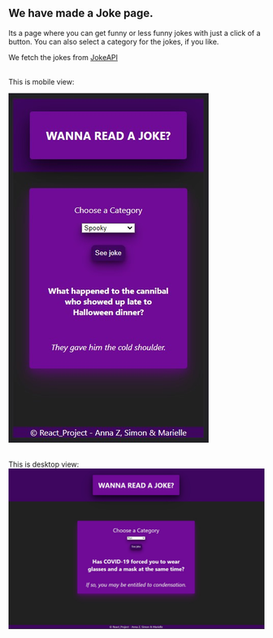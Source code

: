 ## We have made a Joke page.
Its a page where you can get funny or less funny jokes with just a click of a button. You can also select a category for the jokes, if you like.

We fetch the jokes from [JokeAPI](https://sv443.net/jokeapi/v2/)

<br>This is mobile view:

![Joke page](public/images/React_JokePage.jpg)

<br>This is desktop view:
![Joke page](public/images/React_JokePage3.jpg)

